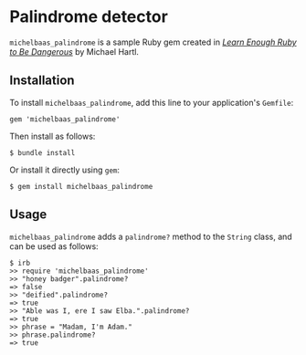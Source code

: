 # Palindrome detector

`michelbaas_palindrome` is a sample Ruby gem created in [*Learn Enough Ruby to Be Dangerous*](https://www.learnenough.com/ruby-tutorial) by Michael Hartl.

## Installation

To install `michelbaas_palindrome`, add this line to your application's `Gemfile`:

```
gem 'michelbaas_palindrome'
```

Then install as follows:

```
$ bundle install
```

Or install it directly using `gem`:

```
$ gem install michelbaas_palindrome
```

## Usage

`michelbaas_palindrome` adds a `palindrome?` method to the `String` class, and can be used as follows:

```
$ irb
>> require 'michelbaas_palindrome'
>> "honey badger".palindrome?
=> false
>> "deified".palindrome?
=> true
>> "Able was I, ere I saw Elba.".palindrome?
=> true
>> phrase = "Madam, I'm Adam."
>> phrase.palindrome?
=> true
```

